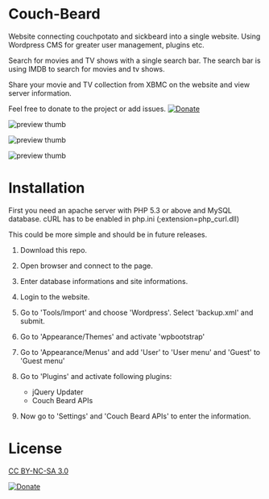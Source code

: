 Couch-Beard
===========

Website connecting couchpotato and sickbeard into a single website. Using Wordpress CMS for greater user management, plugins etc.

Search for movies and TV shows with a single search bar. The search bar is using IMDB to search for movies and tv shows. 

Share your movie and TV collection from XBMC on the website and view server information.


Feel free to donate to the project or add issues. [![Donate](https://www.paypalobjects.com/en_US/i/btn/btn_donate_LG.gif)](https://www.paypal.com/dk/cgi-bin/webscr?cmd=_flow&SESSION=D1UVPvXkDBbeUoW-pOIiviXJAFT2PmPIe7CjjuYi_MYkRgvAid0ZjL32lrG&dispatch=5885d80a13c0db1f8e263663d3faee8d14f86393d55a810282b64afed84968ec)

![preview thumb](http://i.imgur.com/Mk4qKtO.png)

![preview thumb](http://i.imgur.com/XIeuwlb.png)

![preview thumb](http://i.imgur.com/RBupXCZ.png)


Installation
===========
First you need an apache server with PHP 5.3 or above and MySQL database. cURL has to be enabled in php.ini (;extension=php_curl.dll)

This could be more simple and should be in future releases.

1. Download this repo.

2. Open browser and connect to the page.

3. Enter database informations and site informations.

4. Login to the website.

5. Go to 'Tools/Import' and choose 'Wordpress'. Select 'backup.xml' and submit.

6. Go to 'Appearance/Themes' and activate 'wpbootstrap'

7. Go to 'Appearance/Menus' and add 'User' to 'User menu' and 'Guest' to 'Guest menu'

8. Go to 'Plugins' and activate following plugins:
    - jQuery Updater
    - Couch Beard APIs    
9. Now go to 'Settings' and 'Couch Beard APIs' to enter the information.


License
===========
[CC BY-NC-SA 3.0](http://creativecommons.org/licenses/by-nc-sa/3.0/deed)

[![Donate](https://www.paypalobjects.com/en_US/i/btn/btn_donate_LG.gif)](https://www.paypal.com/dk/cgi-bin/webscr?cmd=_flow&SESSION=D1UVPvXkDBbeUoW-pOIiviXJAFT2PmPIe7CjjuYi_MYkRgvAid0ZjL32lrG&dispatch=5885d80a13c0db1f8e263663d3faee8d14f86393d55a810282b64afed84968ec)

